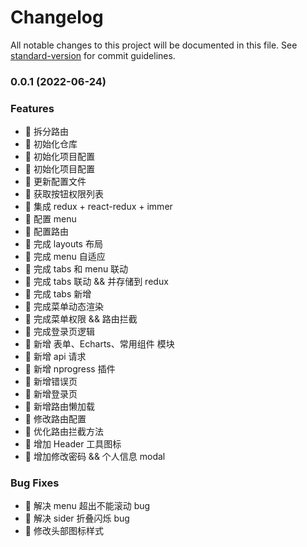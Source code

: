 # Changelog

All notable changes to this project will be documented in this file. See [standard-version](https://github.com/conventional-changelog/standard-version) for commit guidelines.

### 0.0.1 (2022-06-24)

### Features

- 🚀 拆分路由 
- 🚀 初始化仓库 
- 🚀 初始化项目配置
- 🚀 初始化项目配置
- 🚀 更新配置文件
- 🚀 获取按钮权限列表
- 🚀 集成 redux + react-redux + immer
- 🚀 配置 menu 
- 🚀 配置路由
- 🚀 完成 layouts 布局 
- 🚀 完成 menu 自适应
- 🚀 完成 tabs 和 menu 联动
- 🚀 完成 tabs 联动 && 并存储到 redux
- 🚀 完成 tabs 新增 
- 🚀 完成菜单动态渲染 
- 🚀 完成菜单权限 && 路由拦截 
- 🚀 完成登录页逻辑 
- 🚀 新增 表单、Echarts、常用组件 模块
- 🚀 新增 api 请求 
- 🚀 新增 nprogress 插件 
- 🚀 新增错误页 
- 🚀 新增登录页 
- 🚀 新增路由懒加载
- 🚀 修改路由配置
- 🚀 优化路由拦截方法
- 🚀 增加 Header 工具图标 
- 🚀 增加修改密码 && 个人信息 modal

### Bug Fixes

- 🧩 解决 menu 超出不能滚动 bug 
- 🧩 解决 sider 折叠闪烁 bug 
- 🧩 修改头部图标样式
